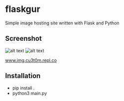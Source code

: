 flaskgur
========

Simple image hosting site written with Flask and Python

Screenshot
----------
![alt text](https://imgur.com/ZydA3xj.png "Uploaded image")
![alt text](https://imgur.com/7IqJqTJ.png "Tile view")

www.img.cu3t0m.repl.co

## Installation

*    pip install . 
*    python3 main.py